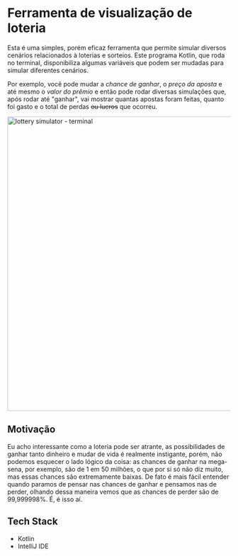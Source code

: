 # Ferramenta de visualização de loteria

Esta é uma simples, porém eficaz ferramenta que permite simular diversos cenários relacionados à loterias e sorteios. 
Este programa Kotlin, que roda no terminal, disponibiliza algumas variáveis que podem ser mudadas para simular diferentes cenários. 

Por exemplo, você pode mudar a _chance de ganhar_, o _preço da aposta_ e até mesmo o _valor do prêmio_ e então pode rodar diversas simulações que, 
após rodar até "ganhar", vai mostrar quantas apostas foram feitas, quanto foi gasto e o total de perdas ~~ou lucros~~ que ocorreu.

<img width="522" height="665" alt="lottery simulator - terminal" src="https://github.com/user-attachments/assets/7e0e37a6-2424-4ce3-8e6c-ad92ddd97de5" />


## Motivação

Eu acho interessante como a loteria pode ser atrante, as possibilidades de ganhar tanto dinheiro e mudar de vida é realmente instigante, porém, não podemos 
esquecer o lado lógico da coisa: as chances de ganhar na mega-sena, por exemplo, são de 1 em 50 milhões, o que por si só não diz muito, mas essas chances são extremamente baixas. 
De fato é mais fácil entender quando paramos de pensar nas chances de ganhar e pensamos nas de perder, olhando dessa maneira vemos que as chances de perder são de 99,999998%. É, é isso aí.

## Tech Stack
- Kotlin
- IntelliJ IDE
